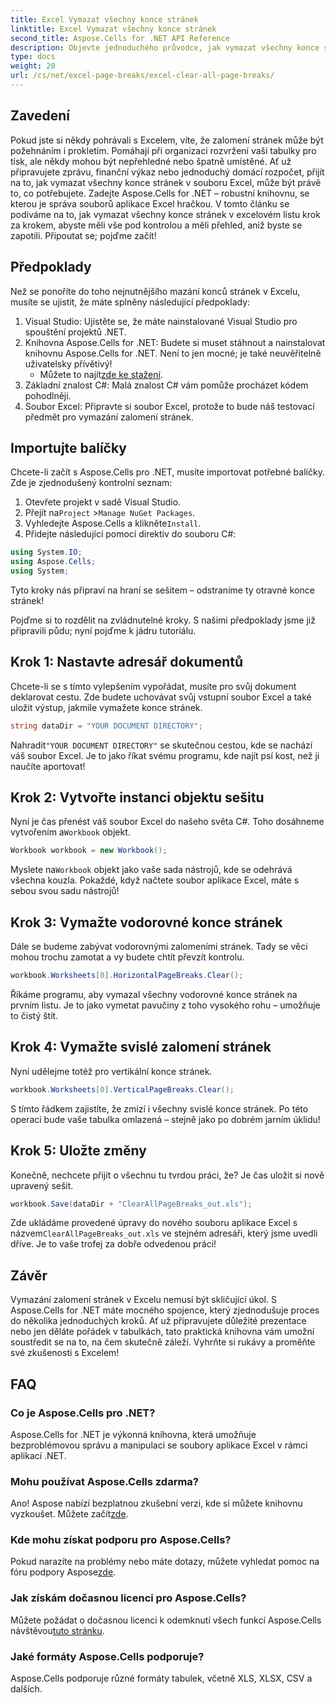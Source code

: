 ```yaml
---
title: Excel Vymazat všechny konce stránek
linktitle: Excel Vymazat všechny konce stránek
second_title: Aspose.Cells for .NET API Reference
description: Objevte jednoduchého průvodce, jak vymazat všechny konce stránek v Excelu pomocí Aspose.Cells pro .NET. Postupujte podle našeho podrobného návodu pro rychlé výsledky.
type: docs
weight: 20
url: /cs/net/excel-page-breaks/excel-clear-all-page-breaks/
---
```

## Zavedení

Pokud jste si někdy pohrávali s Excelem, víte, že zalomení stránek může být požehnáním i prokletím. Pomáhají při organizaci rozvržení vaší tabulky pro tisk, ale někdy mohou být nepřehledné nebo špatně umístěné. Ať už připravujete zprávu, finanční výkaz nebo jednoduchý domácí rozpočet, přijít na to, jak vymazat všechny konce stránek v souboru Excel, může být právě to, co potřebujete. Zadejte Aspose.Cells for .NET – robustní knihovnu, se kterou je správa souborů aplikace Excel hračkou. V tomto článku se podíváme na to, jak vymazat všechny konce stránek v excelovém listu krok za krokem, abyste měli vše pod kontrolou a měli přehled, aniž byste se zapotili. Připoutat se; pojďme začít!

## Předpoklady

Než se ponoříte do toho nejnutnějšího mazání konců stránek v Excelu, musíte se ujistit, že máte splněny následující předpoklady:

1. Visual Studio: Ujistěte se, že máte nainstalované Visual Studio pro spouštění projektů .NET.
2. Knihovna Aspose.Cells for .NET: Budete si muset stáhnout a nainstalovat knihovnu Aspose.Cells for .NET. Není to jen mocné; je také neuvěřitelně uživatelsky přívětivý!
   -  Můžete to najít[zde ke stažení](https://releases.aspose.com/cells/net/).
3. Základní znalost C#: Malá znalost C# vám pomůže procházet kódem pohodlněji.
4. Soubor Excel: Připravte si soubor Excel, protože to bude náš testovací předmět pro vymazání zalomení stránek.

## Importujte balíčky

Chcete-li začít s Aspose.Cells pro .NET, musíte importovat potřebné balíčky. Zde je zjednodušený kontrolní seznam:

1. Otevřete projekt v sadě Visual Studio.
2.  Přejít na`Project` >`Manage NuGet Packages`.
3.  Vyhledejte Aspose.Cells a klikněte`Install`.
4. Přidejte následující pomocí direktiv do souboru C#:

```csharp
using System.IO;
using Aspose.Cells;
using System;
```

Tyto kroky nás připraví na hraní se sešitem – odstraníme ty otravné konce stránek!

Pojďme si to rozdělit na zvládnutelné kroky. S našimi předpoklady jsme již připravili půdu; nyní pojďme k jádru tutoriálu.

## Krok 1: Nastavte adresář dokumentů

Chcete-li se s tímto vylepšením vypořádat, musíte pro svůj dokument deklarovat cestu. Zde budete uchovávat svůj vstupní soubor Excel a také uložit výstup, jakmile vymažete konce stránek.

```csharp
string dataDir = "YOUR DOCUMENT DIRECTORY";
```
 Nahradit`"YOUR DOCUMENT DIRECTORY"` se skutečnou cestou, kde se nachází váš soubor Excel. Je to jako říkat svému programu, kde najít psí kost, než ji naučíte aportovat!

## Krok 2: Vytvořte instanci objektu sešitu

 Nyní je čas přenést váš soubor Excel do našeho světa C#. Toho dosáhneme vytvořením a`Workbook` objekt.

```csharp
Workbook workbook = new Workbook();
```
 Myslete na`Workbook` objekt jako vaše sada nástrojů, kde se odehrává všechna kouzla. Pokaždé, když načtete soubor aplikace Excel, máte s sebou svou sadu nástrojů!

## Krok 3: Vymažte vodorovné konce stránek

Dále se budeme zabývat vodorovnými zalomeními stránek. Tady se věci mohou trochu zamotat a vy budete chtít převzít kontrolu.

```csharp
workbook.Worksheets[0].HorizontalPageBreaks.Clear();
```
Říkáme programu, aby vymazal všechny vodorovné konce stránek na prvním listu. Je to jako vymetat pavučiny z toho vysokého rohu – umožňuje to čistý štít.

## Krok 4: Vymažte svislé zalomení stránek

Nyní udělejme totéž pro vertikální konce stránek.

```csharp
workbook.Worksheets[0].VerticalPageBreaks.Clear();
```
S tímto řádkem zajistíte, že zmizí i všechny svislé konce stránek. Po této operaci bude vaše tabulka omlazená – stejně jako po dobrém jarním úklidu!

## Krok 5: Uložte změny

Konečně, nechcete přijít o všechnu tu tvrdou práci, že? Je čas uložit si nově upravený sešit.

```csharp
workbook.Save(dataDir + "ClearAllPageBreaks_out.xls");
```
 Zde ukládáme provedené úpravy do nového souboru aplikace Excel s názvem`ClearAllPageBreaks_out.xls` ve stejném adresáři, který jsme uvedli dříve. Je to vaše trofej za dobře odvedenou práci!

## Závěr

Vymazání zalomení stránek v Excelu nemusí být skličující úkol. S Aspose.Cells for .NET máte mocného spojence, který zjednodušuje proces do několika jednoduchých kroků. Ať už připravujete důležité prezentace nebo jen děláte pořádek v tabulkách, tato praktická knihovna vám umožní soustředit se na to, na čem skutečně záleží. Vyhrňte si rukávy a proměňte své zkušenosti s Excelem!

## FAQ

### Co je Aspose.Cells pro .NET?
Aspose.Cells for .NET je výkonná knihovna, která umožňuje bezproblémovou správu a manipulaci se soubory aplikace Excel v rámci aplikací .NET.

### Mohu používat Aspose.Cells zdarma?
 Ano! Aspose nabízí bezplatnou zkušební verzi, kde si můžete knihovnu vyzkoušet. Můžete začít[zde](https://releases.aspose.com/).

### Kde mohu získat podporu pro Aspose.Cells?
 Pokud narazíte na problémy nebo máte dotazy, můžete vyhledat pomoc na fóru podpory Aspose[zde](https://forum.aspose.com/c/cells/9).

### Jak získám dočasnou licenci pro Aspose.Cells?
 Můžete požádat o dočasnou licenci k odemknutí všech funkcí Aspose.Cells návštěvou[tuto stránku](https://purchase.aspose.com/temporary-license/).

### Jaké formáty Aspose.Cells podporuje?
Aspose.Cells podporuje různé formáty tabulek, včetně XLS, XLSX, CSV a dalších.